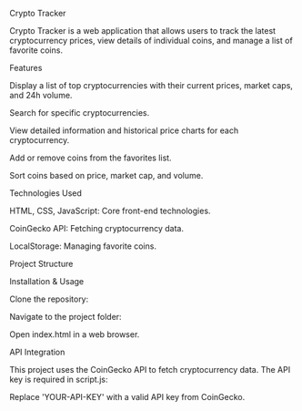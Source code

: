 Crypto Tracker

Crypto Tracker is a web application that allows users to track the latest cryptocurrency prices, view details of individual coins, and manage a list of favorite coins.

Features

Display a list of top cryptocurrencies with their current prices, market caps, and 24h volume.

Search for specific cryptocurrencies.

View detailed information and historical price charts for each cryptocurrency.

Add or remove coins from the favorites list.

Sort coins based on price, market cap, and volume.

Technologies Used

HTML, CSS, JavaScript: Core front-end technologies.

CoinGecko API: Fetching cryptocurrency data.

LocalStorage: Managing favorite coins.

Project Structure

Installation & Usage

Clone the repository:

Navigate to the project folder:

Open index.html in a web browser.

API Integration

This project uses the CoinGecko API to fetch cryptocurrency data. The API key is required in script.js:

Replace 'YOUR-API-KEY' with a valid API key from CoinGecko.